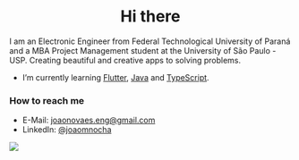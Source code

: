 <h1 align="center">Hi there</h1>

I am an Electronic Engineer from Federal Technological University of Paraná and a MBA Project Management student at the University of São Paulo - USP. Creating beautiful and creative apps to solving problems.

- I’m currently learning [Flutter](https://docs.flutter.dev/), [Java](https://docs.oracle.com/en/java/) and [TypeScript](https://www.typescriptlang.org/docs/).

### How to reach me
- E-Mail: [joaonovaes.eng@gmail.com](mailto:joaonovaes.eng@gmail.com)
- LinkedIn: [@joaomnocha](https://www.linkedin.com/in/joaomnocha/)



<a href=""> <img align="center" src="https://github-readme-stats-sigma-five.vercel.app/api/top-langs/?username=JohnSeavon&theme=react&line_height=40&hide=css"/> </a>

